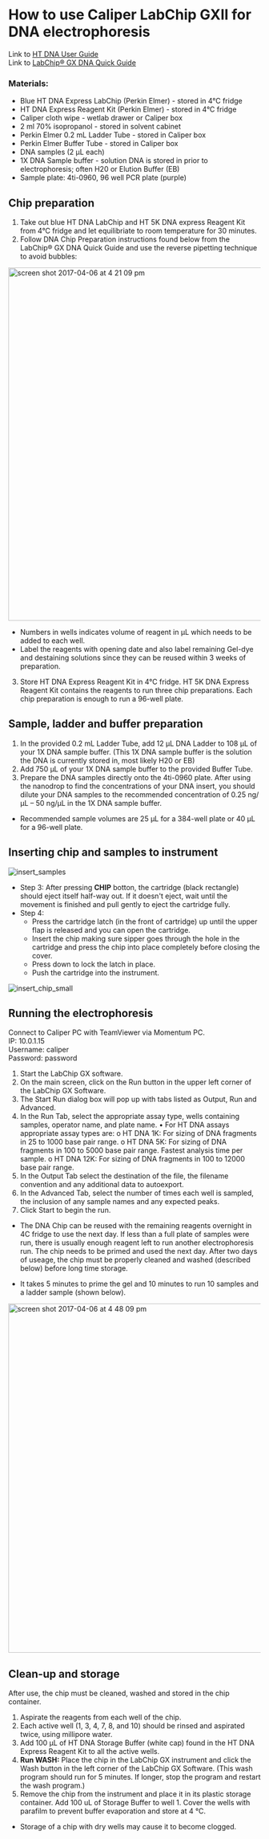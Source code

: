 # How to use Caliper LabChip GXII for DNA electrophoresis

Link to [HT DNA User Guide](https://www.bioneer.co.kr/literatures/manual/instrument/LabChip%20GX%20HT%20DNA%20USER%20GUIDE%20VERSION%202.pdf)  
Link to [LabChip® GX DNA Quick Guide](https://www.perkinelmer.com/lab-solutions/resources/docs/44-161519GDE_DNA_5K_Quick_Guide.pdf)

### Materials:
- Blue HT DNA Express LabChip (Perkin Elmer) - stored in 4°C fridge
- HT DNA Express Reagent Kit (Perkin Elmer)  - stored in 4°C fridge
- Caliper cloth wipe - wetlab drawer or Caliper box
- 2 ml 70% isopropanol -  stored in solvent cabinet
- Perkin Elmer 0.2 mL Ladder Tube - stored in Caliper box
- Perkin Elmer Buffer Tube - stored in Caliper box
- DNA samples (2 µL each)
- 1X DNA Sample buffer - solution DNA is stored in prior to electrophoresis; often H20 or Elution Buffer (EB)
- Sample plate: 4ti-0960, 96 well PCR plate (purple) 
## 


## Chip preparation

1. Take out blue HT DNA LabChip and HT 5K DNA express Reagent Kit from 4°C fridge and let equilibriate to room temperature for 30 minutes.
2. Follow DNA Chip Preparation instructions found below from the LabChip® GX DNA Quick Guide and use the reverse pipetting technique to avoid bubbles:	
<img width="704" alt="screen shot 2017-04-06 at 4 21 09 pm" src="https://github.com/choderalab/wetlab-protocols/blob/Caliper_DNA_Chip_Protocol/Caliper-LabChip-GXII/images/image1.png">  

* Numbers in wells indicates volume of reagent in µL which needs to be added to each well. 
* Label the reagents with opening date and also label remaining Gel-dye and destaining solutions since they can be reused within 3 weeks of preparation.

3. Store HT DNA Express Reagent Kit in 4°C fridge. HT 5K DNA Express Reagent Kit contains the reagents to run three chip preparations. Each chip preparation is enough to run a 96-well plate. 

## Sample, ladder and buffer preparation 
1. In the provided 0.2 mL Ladder Tube, add 12 µL DNA Ladder to 108 µL of your 1X DNA sample buffer. (This 1X DNA sample buffer is the solution the DNA is currently stored in, most likely H20 or EB)
2. Add 750 µL of your 1X DNA sample buffer to the provided Buffer Tube.
3. Prepare the DNA samples directly onto the 4ti-0960 plate. After using the nanodrop to find the concentrations of your DNA insert, you should dilute your DNA samples to the recommended concentration of 0.25 ng/µL – 50 ng/µL in the 1X DNA sample buffer. 
* Recommended sample volumes are 25 µL for a 384-well plate or 40 µL for a 96-well plate.

## Inserting chip and samples to instrument
![insert_samples](https://cloud.githubusercontent.com/assets/8997658/24775584/89bc89f0-1aeb-11e7-9e15-bc69856f63ef.png)

* Step 3: After pressing **CHIP** botton, the cartridge (black rectangle) should eject itself half-way out. If it doesn't eject, wait until the movement is finished and pull gently to eject the cartridge fully. 
* Step 4: 
	* Press the cartridge latch (in the front of cartridge) up until the upper flap is released and you can open the cartridge.
	* Insert the chip making sure sipper goes through the hole in the cartridge and press the chip into place completely before closing the cover. 
	* Press down to lock the latch in place.
	* Push the cartridge into the instrument.
	
	
![insert_chip_small](https://cloud.githubusercontent.com/assets/8997658/24804010/0bc59a4c-1b7b-11e7-9138-47e267b01873.png)

## Running the electrophoresis
Connect to Caliper PC with TeamViewer via Momentum PC.  
	IP: 10.0.1.15  
	Username: caliper  
	Password: password  
1. Start the LabChip GX software.
2. On the main screen, click on the Run button in the upper left corner of the LabChip GX Software.
3. The Start Run dialog box will pop up with tabs listed as Output, Run and Advanced.
4. In the Run Tab, select the appropriate assay type, wells containing samples, operator name, and plate name.
• For HT DNA assays appropriate assay types are:
o HT DNA 1K: For sizing of DNA fragments in 25 to 1000 base pair range.
o HT DNA 5K: For sizing of DNA fragments in 100 to 5000 base pair range. Fastest analysis time
per sample.
o HT DNA 12K: For sizing of DNA fragments in 100 to 12000 base pair range.
5. In the Output Tab select the destination of the file, the filename convention and any additional data to
autoexport.
6. In the Advanced Tab, select the number of times each well is sampled, the inclusion of any sample names
and any expected peaks.
7. Click Start to begin the run.

* The DNA Chip can be reused with the remaining reagents overnight in 4C fridge to use the next day. If less than a full plate of samples were run, there is usually enough reagent left to run another electrophoresis run. The chip needs to be primed and used the next day. After two days of useage, the chip must be properly cleaned and washed (described below) before long time storage.

* It takes 5 minutes to prime the gel and 10 minutes to run 10 samples and a ladder sample (shown below).
<img width="696" alt="screen shot 2017-04-06 at 4 48 09 pm" src="https://github.com/choderalab/wetlab-protocols/blob/Caliper_DNA_Chip_Protocol/Screen%20Shot%202018-06-22%20at%203.10.48%20PM.png">

## Clean-up and storage
After use, the chip must be cleaned, washed and stored in the chip container.
1. Aspirate the reagents from each well of the chip.
2. Each active well (1, 3, 4, 7, 8, and 10) should be rinsed and aspirated twice, using millipore water.
3. Add 100 µL of HT DNA Storage Buffer (white cap) found in the HT DNA Express Reagent Kit to all the active wells.
4. **Run WASH:** Place the chip in the LabChip GX instrument and click the Wash button in the left corner of the LabChip
GX Software. (This wash program should run for 5 minutes. If longer, stop the program and restart the wash program.)
5. Remove the chip from the instrument and place it in its plastic storage container. Add 100 uL of Storage Buffer to well 1. Cover the wells with parafilm to prevent buffer evaporation and store at 4 °C. 
* Storage of a chip with dry wells may cause it to become clogged. 
